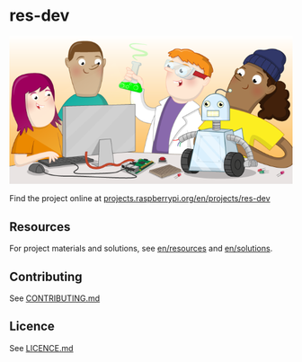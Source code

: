 # res-dev

![res-dev](banner.png)

Find the project online at [projects.raspberrypi.org/en/projects/res-dev](https://projects.raspberrypi.org/en/projects/res-dev)

## Resources
For project materials and solutions, see [en/resources](https://github.com/raspberrypilearning/res-dev/tree/master/en/resources) and [en/solutions](https://github.com/raspberrypilearning/res-dev/tree/master/en/solutions).

## Contributing
See [CONTRIBUTING.md](CONTRIBUTING.md)

## Licence
 See [LICENCE.md](LICENCE.md)